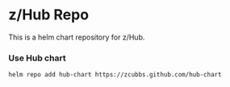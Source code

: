 # z/Hub Repo

This is a helm chart repository for z/Hub.

### Use Hub chart
`helm repo add hub-chart https://zcubbs.github.com/hub-chart`
